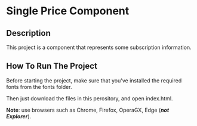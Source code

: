 # Single Price Component

## Description

This project is a component that represents some subscription information.

## How To Run The Project

Before starting the project, make sure that you've installed the required fonts from the fonts folder.

Then just download the files in this perository, and open index.html.

**Note**: use browsers such as Chrome, Firefox, OperaGX, Edge (***not Explorer***).
